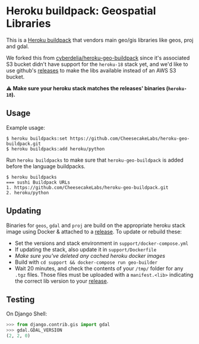 Heroku buildpack: Geospatial Libraries
======================================

This is a [Heroku buildpack](http://devcenter.heroku.com/articles/buildpacks) that
vendors main geo/gis libraries like geos, proj and gdal.

We forked this from [cyberdelia/heroku-geo-buildpack](https://github.com/cyberdelia/heroku-geo-buildpack) since it's associated S3 bucket didn't have support for the `heroku-18` stack yet, and we'd like to use github's [releases](https://github.com/CheesecakeLabs/heroku-geo-buildpack/releases) to make the libs available instead of an AWS S3 bucket.

**:warning: Make sure your heroku stack matches the releases' binaries (`heroku-18`).**

Usage
-----

Example usage:

```
$ heroku buildpacks:set https://github.com/CheesecakeLabs/heroku-geo-buildpack.git
$ heroku buildpacks:add heroku/python
```

Run `heroku buildpacks` to make sure that `heroku-geo-buildpack` is added before
the language buildpacks.

```
$ heroku buildpacks
=== sushi Buildpack URLs
1. https://github.com/CheesecakeLabs/heroku-geo-buildpack.git
2. heroku/python
```

Updating
--------
 Binaries for `geos`, `gdal` and `proj` are build on the appropriate heroku stack
image using Docker & attached to a [release](https://github.com/CheesecakeLabs/heroku-geo-buildpack/releases).
 To update or rebuild these:
* Set the versions and stack environment in `support/docker-compose.yml`
* If updating the stack, also update it in `support/Dockerfile`
* *Make sure you've deleted any cached heroku docker images*
* Build with `cd support && docker-compose run geo-builder`
* Wait 20 minutes, and check the contents of your `/tmp/` folder for any `.tgz` files. Those files must be uploaded with a `manifest.<lib>` indicating the correct lib version to your [release](https://github.com/CheesecakeLabs/heroku-geo-buildpack/releases).

Testing
-------

On Django Shell:

```python
>>> from django.contrib.gis import gdal
>>> gdal.GDAL_VERSION
(2, 2, 0)
```
